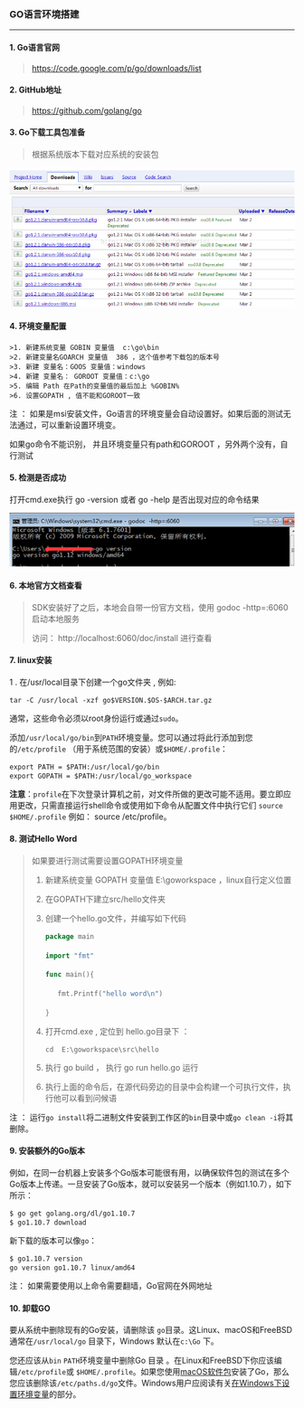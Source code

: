 ### GO语言环境搭建

------

####  1. Go语言官网

> https://code.google.com/p/go/downloads/list

#### 2. GitHub地址

> https://github.com/golang/go

#### 3. Go下载工具包准备

> 根据系统版本下载对应系统的安装包

![go工具包](./image/go文件下载包.png)

#### 4. 环境变量配置

	>1. 新建系统变量 GOBIN 变量值  c:\go\bin
	>2. 新建变量名GOARCH 变量值  386 ，这个值参考下载包的版本号
	>3. 新建 变量名：GOOS 变量值：windows
	>4. 新建 变量名： GOROOT 变量值：c:\go
	>5. 编辑 Path 在Path的变量值的最后加上 %GOBIN%
	>6. 设置GOPATH , 值不能和GOROOT一致

注 ： 如果是msi安装文件，Go语言的环境变量会自动设置好。如果后面的测试无法通过，可以重新设置环境变。

如果go命令不能识别， 并且环境变量只有path和GOROOT ，另外两个没有，自行测试

#### 5. 检测是否成功

打开cmd.exe执行 go -version  或者 go -help 是否出现对应的命令结果

![go -version](./image/cmd-go-version.png)

#### 6. 本地官方文档查看

> SDK安装好了之后，本地会自带一份官方文档，使用  godoc -http=:6060启动本地服务
>
> 访问： http://localhost:6060/doc/install 进行查看

#### 7. linux安装

1 . 在/usr/local目录下创建一个go文件夹 , 例如:

```linux
tar -C /usr/local -xzf go$VERSION.$OS-$ARCH.tar.gz
```

通常，这些命令必须以root身份运行或通过`sudo`。

添加`/usr/local/go/bin`到`PATH`环境变量。您可以通过将此行添加到您的`/etc/profile` （用于系统范围的安装）或`$HOME/.profile`：

```
export PATH = $PATH:/usr/local/go/bin
export GOPATH = $PATH:/usr/local/go_workspace
```

**注意**：`profile`在下次登录计算机之前，对文件所做的更改可能不适用。要立即应用更改，只需直接运行shell命令或使用如下命令从配置文件中执行它们 `source $HOME/.profile`  例如： source /etc/profile。



#### 8. 测试Hello Word

> 如果要进行测试需要设置GOPATH环境变量
>
> 1. 新建系统变量 GOPATH 变量值  E:\goworkspace ，linux自行定义位置
>
> 2. 在GOPATH下建立src/hello文件夹
>
> 3. 创建一个hello.go文件，并编写如下代码
>
>    ```go
>    package main
>    
>    import "fmt" 
>    
>    func main(){
>    
>    	fmt.Printf("hello word\n")
>    	
>    }
>    ```
>
> 4. 打开cmd.exe , 定位到 hello.go目录下 ： 
>
>    ```linux
>    cd  E:\goworkspace\src\hello
>    ```
>
> 5. 执行 go build  ， 执行 go run hello.go  运行
>
> 6. 执行上面的命令后，在源代码旁边的目录中会构建一个可执行文件，执行他可以看到问候语

注 ：  运行`go install`将二进制文件安装到工作区的`bin`目录中或`go clean -i`将其删除。

#### 9. 安装额外的Go版本 

例如，在同一台机器上安装多个Go版本可能很有用，以确保软件包的测试在多个Go版本上传递。一旦安装了Go版本，就可以安装另一个版本（例如1.10.7），如下所示：

```
$ go get golang.org/dl/go1.10.7
$ go1.10.7 download
```

新下载的版本可以像`go`：

```
$ go1.10.7 version
go version go1.10.7 linux/amd64
```

注： 如果需要使用以上命令需要翻墙，Go官网在外网地址

#### 10.  卸载GO

要从系统中删除现有的Go安装，请删除该 `go`目录。这Linux、macOS和FreeBSD 通常在`/usr/local/go` 目录下，Windows 默认在`c:\Go` 下。

您还应该从`bin` `PATH`环境变量中删除Go 目录 。在Linux和FreeBSD下你应该编辑`/etc/profile`或 `$HOME/.profile`。如果您使用[macOS软件包](http://localhost:6060/doc/install#macos)安装了Go，那么您应该删除该`/etc/paths.d/go`文件。Windows用户应阅读有关[在Windows下设置环境变量](http://localhost:6060/doc/install#windows_env)的部分。